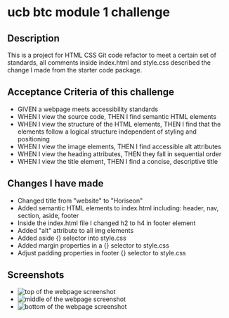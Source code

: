 # ucb btc module 1 challenge

## Description

This is a project for HTML CSS Git code refactor to meet a certain set of standards, all comments inside index.html and style.css described the change I made from the starter code package.  


## Acceptance Criteria of this challenge

- GIVEN a webpage meets accessibility standards
- WHEN I view the source code, THEN I find semantic HTML elements
- WHEN I view the structure of the HTML elements, THEN I find that the elements follow a logical structure independent of styling and positioning
- WHEN I view the image elements, THEN I find accessible alt attributes
- WHEN I view the heading attributes, THEN they fall in sequential order
- WHEN I view the title element, THEN I find a concise, descriptive title


## Changes I have made

- Changed title from "website" to "Horiseon"
- Added semantic HTML elements to index.html including: header, nav, section, aside, footer
- Inside the index.html file I changed h2 to h4 in footer element
- Added "alt" attribute to all img elements
- Added aside {} selector into style.css
- Added margin properties in a {} selector to style.css
- Adjust padding properties in footer {} selector to style.css



## Screenshots

- ![top of the webpage screenshot](develop/assets/images/top.png)
- ![middle of the webpage screenshot](develop/assets/images/middle.png)
- ![bottom of the webpage screenshot]([develop/assets/images/bottom.png](https://github.com/mxu4321/bootcamp-module1-challenge/blob/main/Develop/assets/images/bottom.png))
